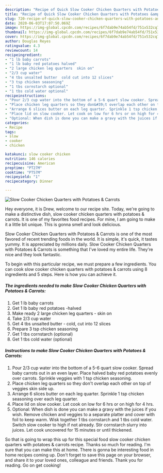 ```yaml
---
description: "Recipe of Quick Slow Cooker Chicken Quarters with Potatoes &amp;amp; Carrots"
title: "Recipe of Quick Slow Cooker Chicken Quarters with Potatoes &amp;amp; Carrots"
slug: 720-recipe-of-quick-slow-cooker-chicken-quarters-with-potatoes-and-amp-carrots
date: 2020-06-03T17:07:50.069Z
image: https://img-global.cpcdn.com/recipes/6f7dab9e74ab54fd/751x532cq70/slow-cooker-chicken-quarters-with-potatoes-carrots-recipe-main-photo.jpg
thumbnail: https://img-global.cpcdn.com/recipes/6f7dab9e74ab54fd/751x532cq70/slow-cooker-chicken-quarters-with-potatoes-carrots-recipe-main-photo.jpg
cover: https://img-global.cpcdn.com/recipes/6f7dab9e74ab54fd/751x532cq70/slow-cooker-chicken-quarters-with-potatoes-carrots-recipe-main-photo.jpg
author: Douglas Reyes
ratingvalue: 4.3
reviewcount: 14
recipeingredient:
- "1 lb baby carrots"
- "1 lb baby red potatoes halved"
- "2 large chicken leg quarters  skin on"
- "2/3 cup water"
- "4 tbs unsalted butter  cold cut into 12 slices"
- "3 tsp chicken seasoning"
- "1 tbs cornstarch optional"
- "1 tbs cold water optional"
recipeinstructions:
- "Pour 2/3 cup water into the bottom of a 5-6 quart slow cooker. Spread baby carrots out in an even layer. Place halved baby red potatoes evenly over carrots. Sprinkle veggies with 1 tsp chicken seasoning."
- "Place chicken leg quarters so they don&#39;t overlap each other on top of veggies skin side up."
- "Arrange 6 slices butter on each leg quarter. Sprinkle 1 tsp chicken seasoning over each leg quarter."
- "Place lid on slow cooker. Let cook on low for 6 hrs or on high for 4 hrs."
- "Optional: When dish is done you can make a gravy with the juices if you wish. Remove chicken and veggies to a separate platter and cover with foil to keep warm. Wisk together 1 tbs cornstarch and 1 tbs cold water. Switch slow cooker to high if not already. Stir cornstarch slurry into juices. Let cook uncovered for 15 minutes or until thickened."
categories:
- Recipe
tags:
- slow
- cooker
- chicken

katakunci: slow cooker chicken 
nutrition: 146 calories
recipecuisine: American
preptime: "PT27M"
cooktime: "PT57M"
recipeyield: "1"
recipecategory: Dinner

---
```



![Slow Cooker Chicken Quarters with Potatoes &amp; Carrots](https://img-global.cpcdn.com/recipes/6f7dab9e74ab54fd/751x532cq70/slow-cooker-chicken-quarters-with-potatoes-carrots-recipe-main-photo.jpg)

Hey everyone, it is Drew, welcome to our recipe site. Today, we're going to make a distinctive dish, slow cooker chicken quarters with potatoes &amp; carrots. It is one of my favorites food recipes. For mine, I am going to make it a little bit unique. This is gonna smell and look delicious.

Slow Cooker Chicken Quarters with Potatoes &amp; Carrots is one of the most favored of recent trending foods in the world. It is simple, it's quick, it tastes yummy. It is appreciated by millions daily. Slow Cooker Chicken Quarters with Potatoes &amp; Carrots is something that I've loved my entire life. They're nice and they look fantastic.




To begin with this particular recipe, we must prepare a few ingredients. You can cook slow cooker chicken quarters with potatoes &amp; carrots using 8 ingredients and 5 steps. Here is how you can achieve it.

<!--inarticleads1-->

##### The ingredients needed to make Slow Cooker Chicken Quarters with Potatoes &amp; Carrots:

1. Get 1 lb baby carrots
1. Get 1 lb baby red potatoes -halved
1. Make ready 2 large chicken leg quarters - skin on
1. Take 2/3 cup water
1. Get 4 tbs unsalted butter - cold, cut into 12 slices
1. Prepare 3 tsp chicken seasoning
1. Get 1 tbs cornstarch (optional)
1. Get 1 tbs cold water (optional)




<!--inarticleads2-->

##### Instructions to make Slow Cooker Chicken Quarters with Potatoes &amp; Carrots:

1. Pour 2/3 cup water into the bottom of a 5-6 quart slow cooker. Spread baby carrots out in an even layer. Place halved baby red potatoes evenly over carrots. Sprinkle veggies with 1 tsp chicken seasoning.
1. Place chicken leg quarters so they don&#39;t overlap each other on top of veggies skin side up.
1. Arrange 6 slices butter on each leg quarter. Sprinkle 1 tsp chicken seasoning over each leg quarter.
1. Place lid on slow cooker. Let cook on low for 6 hrs or on high for 4 hrs.
1. Optional: When dish is done you can make a gravy with the juices if you wish. Remove chicken and veggies to a separate platter and cover with foil to keep warm. Wisk together 1 tbs cornstarch and 1 tbs cold water. Switch slow cooker to high if not already. Stir cornstarch slurry into juices. Let cook uncovered for 15 minutes or until thickened.




So that is going to wrap this up for this special food slow cooker chicken quarters with potatoes &amp; carrots recipe. Thanks so much for reading. I'm sure that you can make this at home. There is gonna be interesting food in home recipes coming up. Don't forget to save this page on your browser, and share it to your loved ones, colleague and friends. Thank you for reading. Go on get cooking!
